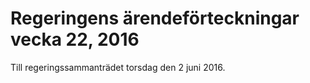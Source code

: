 # Regeringens ärendeförteckningar vecka 22, 2016

Till regeringssammanträdet torsdag den 2 juni 2016.
